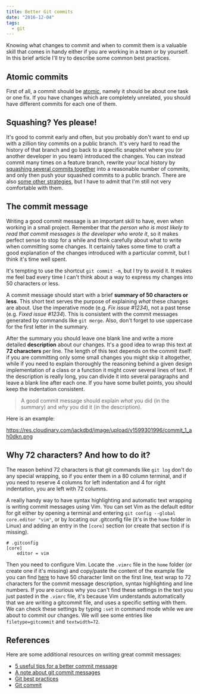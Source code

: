 ```yaml
---
title: Better Git commits
date: "2016-12-04"
tags:
  - git
---
```


Knowing what changes to commit and when to commit them is a valuable skill that comes in handy either if you are working in a team or by yourself. In this brief article I'll try to describe some common best practices.

## Atomic commits

First of all, a commit should be [atomic](https://www.freshconsulting.com/atomic-commits/), namely it should be about one task or one fix. If you have changes which are completely unrelated, you should have different commits for each one of them.

## Squashing? Yes please!

It's good to commit early and often, but you probably don't want to end up with a zillion tiny commits on a public branch. It's very hard to read the history of that branch and go back to a specific snapshot where you (or another developer in you team) introduced the changes. You can instead commit many times on a feature branch, rewrite your local history by [squashing several commits together](http://giacomodebidda.com/blog/squashing-git-commits/) into a reasonable number of commits, and only then push your squashed commits to a public branch.
There are also [some other strategies](http://stackoverflow.com/a/6544580), but I have to admit that I'm still not very comfortable with them.

## The commit message

Writing a good commit message is an important skill to have, even when working in a small project. Remember that _the person who is most likely to read that commit messages is the developer who wrote it_, so it makes perfect sense to stop for a while and think carefully about what to write when committing some changes. It certainly takes some time to craft a good explanation of the changes introduced with a particular commit, but I think it's time well spent.

It's tempting to use the shortcut `git commit -m`, but I try to avoid it. It makes me feel bad every time I can't think about a way to express my changes into 50 characters or less.

A commit message should start with a brief **summary of 50 characters or less**. This short text serves the purpose of explaining _what_ these changes are about. Use the imperative mode (e.g. _Fix issue #1234_), not a past tense (e.g. _Fixed issue #1234_). This is consistent with the commit messages generated by commands like `git merge`. Also, don't forget to use uppercase for the first letter in the summary.

After the summary you should leave one blank line and write a more detailed **description** about our changes. It's a good idea to wrap this text at **72 characters** per line. The length of this text depends on the commit itself: if you are committing only some small changes you might skip it altogether, while if you need to explain thoroughly the reasoning behind a given design implementation of a class or a function it might cover several lines of text.
If the description is really long, you can divide it into several paragraphs and leave a blank line after each one. If you have some bullet points, you should keep the indentation consistent.

> A good commit message should explain _what_ you did (in the summary) and _why_ you did it (in the description).

Here is an example:

https://res.cloudinary.com/jackdbd/image/upload/v1599301996/commit_1_ah0dkn.png

## Why 72 characters? And how to do it?

The reason behind 72 characters is that git commands like `git log` don't do any special wrapping, so if you enter them in a 80 column terminal, and if you need to reserve 4 columns for left indentation and 4 for right indentation, you are left with 72 columns.

A really handy way to have syntax highlighting and automatic text wrapping is writing commit messages using Vim. You can set Vim as the default editor for git either by opening a terminal and entering `git config --global core.editor "vim"`, or by locating our .gitconfig file (it's in the `home` folder in Linux) and adding an entry in the `[core]` section (or create that section if is missing).

```shell
# .gitconfig
[core]
    editor = vim
```

Then you need to configure Vim. Locate the `.vimrc` file in the `home` folder (or create one if it's missing) and copy/paste the content of the example file you can find [here](http://vim.wikia.com/wiki/Example_vimrc) to have 50 character limit on the first line, text wrap to 72 characters for the commit message description, syntax highlighting and line numbers.
If you are curious why you can't find these settings in the text you just pasted in the `.vimrc` file, it's because Vim understands automatically that we are writing a gitcommit file, and uses a specific setting with them. We can check these settings by typing `:set` in command mode while we are about to commit our changes. We will see some entries like `filetype=gitcommit` and `textwidth=72`.

## References

Here are some additional resources on writing great commit messages:

* [5 useful tips for a better commit message](https://robots.thoughtbot.com/5-useful-tips-for-a-better-commit-message)
* [A note about git commit messages](http://tbaggery.com/2008/04/19/a-note-about-git-commit-messages.html)
* [Git best practices](http://sethrobertson.github.io/GitBestPractices/)
* [Git commit](http://chris.beams.io/posts/git-commit/)
